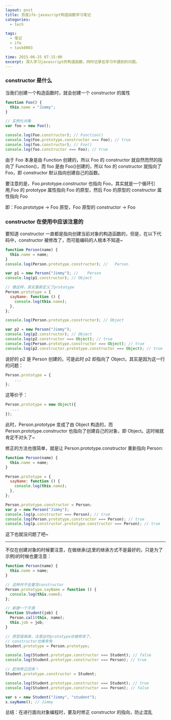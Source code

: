 ```yaml
---
layout: post
title: 百度ife-javascript构造函数学习笔记
categories:
  - tech

tags:
  - 笔记
  - ife
  - task0003

time: 2015-06-25 07:15:00
excerpt: 深入学习javascript的构造函数，同时记录在学习中遇到的问题。
---
```


### constructor 是什么

当我们创建一个构造函数时，就会创建一个 constructor 的属性

```javascript
function Foo() {
  this.name = "Jimmy";
}

// 实例化对象
var foo = new Foo();

console.log(Foo.constructor); // Function()
console.log(Foo.prototype.constructor === Foo); // true
console.log(foo.constructor); // Foo()
console.log(foo.constructor === Foo); // true
```

由于 Foo 本身是由 Function 创建的，所以 Foo 的 constructor 就自然而然的指向了 Function()，而 foo 是由 Foo()创建的，所以 foo 的 constructor 就指向了 Foo，即 constructor 默认指向创建自己的函数。

要注意的是，Foo.prototype.constructor 也指向 Foo，其实就是一个循环引用,Foo 的 prototype 属性指向 Foo 的原型，然后 Foo 的原型的 constructor 属性指向 Foo

即：Foo.prototype -> Foo 原型，Foo 原型的 constructor -> Foo

### constructor 在使用中应该注意的

要知道 constructor 一直都是指向创建当前对象的构造函数的，但是，在以下代码中，constructor 被修改了，而可能编码的人根本不知道~

```javascript
function Person(name) {
  this.name = name;
}
console.log(Person.prototype.constructor); //   Person

var p1 = new Person("Jimmy"); //    Person
console.log(p1.constructor); // Object

// 像这样，其实重新定义了prototype
Person.prototype = {
  sayName: function () {
    console.log(this.name);
  },
};

console.log(Person.prototype.constructor); // Object

var p2 = new Person("Jimmy");
console.log(p2.constructor); // Object
console.log(p2.constructor === Object); // true
console.log(Person.prototype.constructor === Object); // true
console.log(p2.constructor.prototype.constructor === Object); // true
```

说好的 p2 是 Person 创建的，可是此时 p2 却指向了 Object，其实是因为这一行的问题：

```javascript
Person.prototype = {
    ...
};
```

这等价于：

```javascript
Person.prototype = new Object({
   ...
});
```

此时，Person.prototype 变成了由 Object 构造的，而 Person.prototype.constructor 也指向了创建自己的对象，即 Object。这时候就肯定不对头了~

修正的方法也很简单，就是让 Person.prototype.constructor 重新指向 Person:

```javascript
function Person(name) {
  this.name = name;
}

Person.prototype = {
  sayName: function () {
    console.log(this.name);
  },
};

Person.prototype.constructor = Person;
var p = new Person("Jimmy");
console.log(p.constructor === Person); // true
console.log(Person.prototype.constructor === Person); // true
console.log(p.constructor.prototype.constructor === Person); // true
```

这下也就没问题了吧~

---

不仅在创建对象的时候要注意，在做继承(这里的继承方式不是最好的，只是为了示例)的时候也要注意：

```javascript
function Person(name) {
  this.name = name;
}

// 这种并不会重写constructor
Person.prototype.sayName = function () {
  console.log(this.name);
};

// 新建一个子类
function Student(job) {
  Person.call(this, name);
  this.job = job;
}

// 原型链继承，注意此时prototype也被修改了，
// constructor也难幸免
Student.prototype = Person.prototype;

console.log(Student.prototype.constructor === Student); // false
console.log(Student.prototype.constructor === Person); // true

// 赶快修正回来！
Student.prototype.constructor = Student;

console.log(Student.prototype.constructor === Student); // true
console.log(Student.prototype.constructor === Person); // false

var s = new Student("Jimmy", "student");
s.sayName(); // Jimmy
```

总结：在进行面向对象编程时，要及时修正 constructor 的指向，防止混乱
